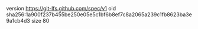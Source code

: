 version https://git-lfs.github.com/spec/v1
oid sha256:1a900f237b455be250e05e5c1bf6b8ef7c8a2065a239c1fb8623ba3e9a1cb4d3
size 80
